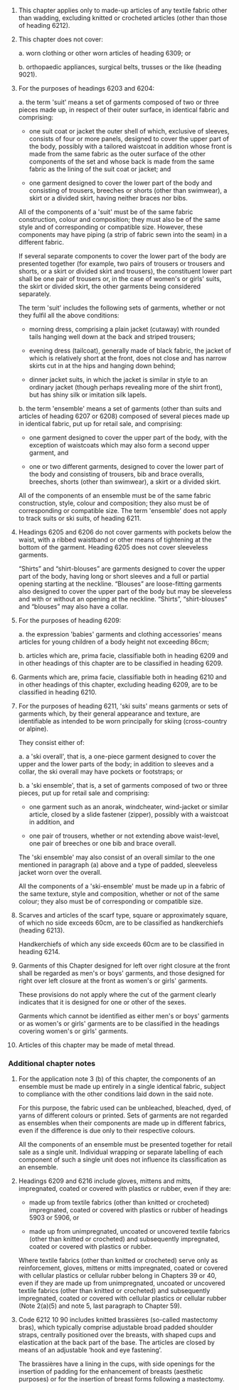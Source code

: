 1. This chapter applies only to made-up articles of any textile fabric other than wadding, excluding knitted or crocheted articles (other than those of heading 6212).

2. This chapter does not cover:

    a. worn clothing or other worn articles of heading 6309; or
    
    b. orthopaedic appliances, surgical belts, trusses or the like (heading 9021).

3. For the purposes of headings 6203 and 6204:

    a. the term 'suit' means a set of garments composed of two or three pieces made up, in respect of their outer surface, in identical fabric and comprising:
    
    - one suit coat or jacket the outer shell of which, exclusive of sleeves, consists of four or more panels, designed to cover the upper part of the body, possibly with a tailored waistcoat in addition whose front is made from the same fabric as the outer surface of the other components of the set and whose back is made from the same fabric as the lining of the suit coat or jacket; and
    
    - one garment designed to cover the lower part of the body and consisting of trousers, breeches or shorts (other than swimwear), a skirt or a divided skirt, having neither braces nor bibs.
    
    All of the components of a 'suit' must be of the same fabric construction, colour and composition; they must also be of the same style and of corresponding or compatible size. However, these components may have piping (a strip of fabric sewn into the seam) in a different fabric.
    
    If several separate components to cover the lower part of the body are presented together (for example, two pairs of trousers or trousers and shorts, or a skirt or divided skirt and trousers), the constituent lower part shall be one pair of trousers or, in the case of women's or girls' suits, the skirt or divided skirt, the other garments being considered separately.
    
    The term 'suit' includes the following sets of garments, whether or not they fulfil all the above conditions:
    - morning dress, comprising a plain jacket (cutaway) with rounded tails hanging well down at the back and striped trousers;
    
    - evening dress (tailcoat), generally made of black fabric, the jacket of which is relatively short at the front, does not close and has narrow skirts cut in at the hips and hanging down behind;
    
    - dinner jacket suits, in which the jacket is similar in style to an ordinary jacket (though perhaps revealing more of the shirt front), but has shiny silk or imitation silk lapels.
    
    b. the term 'ensemble' means a set of garments (other than suits and articles of heading 6207 or 6208) composed of several pieces made up in identical fabric, put up for retail sale, and comprising:
    
    - one garment designed to cover the upper part of the body, with the exception of waistcoats which may also form a second upper garment, and
    
    - one or two different garments, designed to cover the lower part of the body and consisting of trousers, bib and brace overalls, breeches, shorts (other than swimwear), a skirt or a divided skirt.
    
    All of the components of an ensemble must be of the same fabric construction, style, colour and composition; they also must be of corresponding or compatible size. The term 'ensemble' does not apply to track suits or ski suits, of heading 6211.

4. Headings 6205 and 6206 do not cover garments with pockets below the waist, with a ribbed waistband or other means of tightening at the bottom of the garment. Heading 6205 does not cover sleeveless garments. 

    “Shirts” and “shirt-blouses” are garments designed to cover the upper part of the body, having long or short sleeves and a full or partial opening starting at the neckline. “Blouses” are loose-fitting garments also designed to cover the upper part of the body but may be sleeveless and with or without an opening at the neckline. “Shirts”, “shirt-blouses” and “blouses” may also have a collar.

5. For the purposes of heading 6209:

    a. the expression 'babies' garments and clothing accessories' means articles for young children of a body height not exceeding 86cm;
    
    b. articles which are, prima facie, classifiable both in heading 6209 and in other headings of this chapter are to be classified in heading 6209.

6. Garments which are, prima facie, classifiable both in heading 6210 and in other headings of this chapter, excluding heading 6209, are to be classified in heading 6210.

7. For the purposes of heading 6211, 'ski suits' means garments or sets of garments which, by their general appearance and texture, are identifiable as intended to be worn principally for skiing (cross-country or alpine). 

    They consist either of:
    
    a. a 'ski overall', that is, a one-piece garment designed to cover the upper and the lower parts of the body; in addition to sleeves and a collar, the ski overall may have pockets or footstraps; or
    
    b. a 'ski ensemble', that is, a set of garments composed of two or three pieces, put up for retail sale and comprising:
    
    - one garment such as an anorak, windcheater, wind-jacket or similar article, closed by a slide fastener (zipper), possibly with a waistcoat in addition, and
    
    - one pair of trousers, whether or not extending above waist-level, one pair of breeches or one bib and brace overall.
    
    The 'ski ensemble' may also consist of an overall similar to the one mentioned in paragraph (a) above and a type of padded, sleeveless jacket worn over the overall.
    
    All the components of a 'ski-ensemble' must be made up in a fabric of the same texture, style and composition, whether or not of the same colour; they also must be of corresponding or compatible size.

8. Scarves and articles of the scarf type, square or approximately square, of which no side exceeds 60cm, are to be classified as handkerchiefs (heading 6213). 

    Handkerchiefs of which any side exceeds 60cm are to be classified in heading 6214.

9. Garments of this Chapter designed for left over right closure at the front shall be regarded as men's or boys' garments, and those designed for right over left closure at the front as women's or girls' garments.

    These provisions do not apply where the cut of the garment clearly indicates that it is designed for one or other of the sexes.
    
    Garments which cannot be identified as either men's or boys' garments or as women's or girls' garments are to be classified in the headings covering women's or girls' garments.

10. Articles of this chapter may be made of metal thread.

### Additional chapter notes

1. For the application note 3 (b) of this chapter, the components of an ensemble must be made up entirely in a single identical fabric, subject to compliance with the other conditions laid down in the said note.

    For this purpose, the fabric used can be unbleached, bleached, dyed, of yarns of different colours or printed. Sets of garments are not regarded as ensembles when their components are made up in different fabrics, even if the difference is due only to their respective colours.
    
    All the components of an ensemble must be presented together for retail sale as a single unit. Individual wrapping or separate labelling of each component of such a single unit does not influence its classification
as an ensemble.

2. Headings 6209 and 6216 include gloves, mittens and mitts, impregnated, coated or covered with plastics or rubber, even if they are:

    - made up from textile fabrics (other than knitted or crocheted) impregnated, coated or covered with plastics or rubber of headings 5903 or 5906, or
    
    - made up from unimpregnated, uncoated or uncovered textile fabrics (other than knitted or crocheted) and subsequently impregnated, coated or covered with plastics or rubber.
    
    Where textile fabrics (other than knitted or crocheted) serve only as reinforcement, gloves, mittens or mitts impregnated, coated or covered with cellular plastics or cellular rubber belong in Chapters 39 or 40, even if they are made up from unimpregnated, uncoated or uncovered textile fabrics (other than knitted or crocheted) and subsequently impregnated, coated or covered with cellular plastics or cellular rubber (Note 2(a)(5) and note 5, last paragraph to Chapter 59).

3. Code 6212 10 90 includes knitted brassières (so-called mastectomy bras), which typically comprise adjustable broad padded shoulder straps, centrally positioned over the breasts, with shaped cups and elastication at the back part of the base. The articles are closed by means of an adjustable ‘hook and eye fastening’.

    The brassières have a lining in the cups, with side openings for the insertion of padding for the enhancement of breasts (aesthetic purposes) or for the insertion of breast forms following a mastectomy. 
